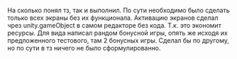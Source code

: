На сколько понял тз, так и выполнил. По сути необходимо было сделать только всех экраны без их функционала. Активацию экранов сделал чрез unity.gameObject в самом редакторе без кода. Т.к. это экономит ресурсы. Для вида написал рандом бонусной игры, опять же исходя их предложенного тестового, там 2 бонусных игры. Сделал бы по другому, но по сути в тз ничего не было сформулированно.
